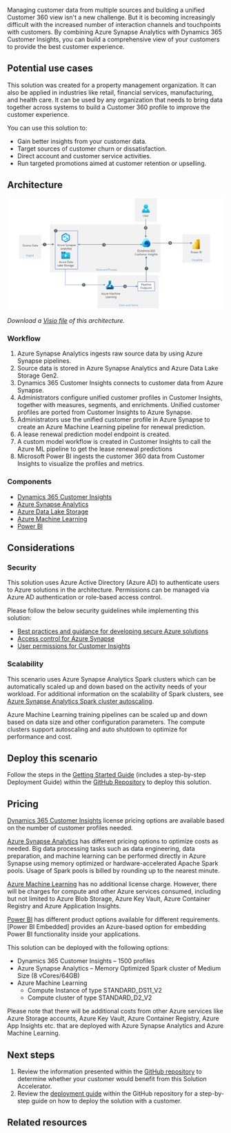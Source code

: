 Managing customer data from multiple sources and building a unified Customer 360 view isn't a new challenge. But it is becoming increasingly difficult with the increased number of interaction channels and touchpoints with customers. By combining Azure Synapse Analytics with Dynamics 365 Customer Insights, you can build a comprehensive view of your customers to provide the best customer experience.

## Potential use cases
This solution was created for a property management organization. It can also be applied in industries like retail, financial services, manufacturing, and health care. It can be used by any organization that needs to bring data together across systems to build a Customer 360 profile to improve the customer experience.

You can use this solution to: 
- Gain better insights from your customer data. 
- Target sources of customer churn or dissatisfaction.
- Direct account and customer service activities.
- Run targeted promotions aimed at customer retention or upselling.

## Architecture
![Diagram that shows an architecture for a Customer 360 solution that uses Azure Synapse Analytics and Dynamics 365 Customer Insights.](./media/customer-360-architecture.png)

*Download a [Visio file](https://arch-center.azureedge.net/customer-360-architecture.vsdx) of this architecture.*

### Workflow

1.	Azure Synapse Analytics ingests raw source data by using Azure Synapse pipelines. 
2.	Source data is stored in Azure Synapse Analytics and Azure Data Lake Storage Gen2.
3.	Dynamics 365 Customer Insights connects to customer data from Azure Synapse. 
4.	Administrators configure unified customer profiles in Customer Insights, together with measures, segments, and enrichments. Unified customer profiles are ported from Customer Insights to Azure Synapse.
5.	Administrators use the unified customer profile in Azure Synapse to create an Azure Machine Learning pipeline for renewal prediction. 
6.	A lease renewal prediction model endpoint is created.
7.	A custom model workflow is created in Customer Insights to call the Azure ML pipeline to get the lease renewal predictions 
8.	Microsoft Power BI ingests the customer 360 data from Customer Insights to visualize the profiles and metrics.

### Components
- [Dynamics 365 Customer Insights](https://dynamics.microsoft.com/ai/customer-insights/audience-insights-capability)
- [Azure Synapse Analytics](https://azure.microsoft.com/services/synapse-analytics)
- [Azure Data Lake Storage](https://azure.microsoft.com/services/storage/data-lake-storage) 
- [Azure Machine Learning](https://azure.microsoft.com/services/machine-learning)
- [Power BI](https://powerbi.microsoft.com)

## Considerations
### Security 
This solution uses Azure Active Directory (Azure AD) to authenticate users to Azure solutions in the architecture. Permissions can be managed via Azure AD authentication or role-based access control. 

Please follow the below security guidelines while implementing this solution:
- [Best practices and guidance for developing secure Azure solutions](/azure/security/fundamentals/overview)
- [Access control for Azure Synapse](/azure/synapse-analytics/security/how-to-set-up-access-control)
- [User permissions for Customer Insights](/dynamics365/customer-insights/audience-insights/permissions)

### Scalability
This scenario uses Azure Synapse Analytics Spark clusters which can be automatically scaled up and down based on the activity needs of your workload. For additional information on the scalability of Spark clusters, see [Azure Synapse Analytics Spark cluster autoscaling](/azure/synapse-analytics/spark/apache-spark-pool-configurations#autoscale).  

Azure Machine Learning training pipelines can be scaled up and down based on data size and other configuration parameters. The compute clusters support autoscaling and auto shutdown to optimize for performance and cost. 

## Deploy this scenario
Follow the steps in the [Getting Started Guide](https://github.com/microsoft/Azure-Synapse-Customer-Insights-Customer360-Solution-Accelerator#getting-started) (includes a step-by-step Deployment Guide) within the [GitHub Repository](https://github.com/microsoft/Azure-Synapse-Customer-Insights-Customer360-Solution-Accelerator#about-this-repository) to deploy this solution.

## Pricing
[Dynamics 365 Customer Insights](https://dynamics.microsoft.com/ai/customer-insights/pricing) license pricing options are available based on the number of customer profiles needed.

[Azure Synapse Analytics](https://azure.microsoft.com/pricing/details/synapse-analytics) has different pricing options to optimize costs as needed. Big data processing tasks such as data engineering, data preparation, and machine learning can be performed directly in Azure Synapse using memory optimized or hardware-accelerated Apache Spark pools. Usage of Spark pools is billed by rounding up to the nearest minute.

[Azure Machine Learning](https://azure.microsoft.com/pricing/details/machine-learning/#pricing) has no additional license charge. However, there will be charges for compute and other Azure services consumed, including but not limited to Azure Blob Storage, Azure Key Vault, Azure Container Registry and Azure Application Insights.

[Power BI](https://powerbi.microsoft.com/pricing) has different product options available for different requirements. [Power BI Embedded] provides an Azure-based option for embedding Power BI functionality inside your applications. 

This solution can be deployed with the following options:
- Dynamics 365 Customer Insights – 1500 profiles
- Azure Synapse Analytics – Memory Optimized Spark cluster of Medium Size (8 vCores/64GB)
- Azure Machine Learning
   - Compute Instance of type STANDARD_DS11_V2
   - Compute cluster of type STANDARD_D2_V2

Please note that there will be additional costs from other Azure services like Azure Storage accounts, Azure Key Vault, Azure Container Registry, Azure App Insights etc. that are deployed with Azure Synapse Analytics and Azure Machine Learning.

## Next steps
1.	Review the information presented within the [GitHub repository](https://aka.ms/Customer360SA) to determine whether your customer would benefit from this Solution Accelerator.
2.	Review the [deployment guide](https://github.com/microsoft/Azure-Synapse-Customer-Insights-Customer360-Solution-Accelerator/blob/main/Deployment/AzureSetup.md) within the GitHub repository for a step-by-step guide on how to deploy the solution with a customer.

## Related resources